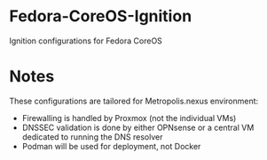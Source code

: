 # Fedora-CoreOS-Ignition
Ignition configurations for Fedora CoreOS<br />

# Notes
These configurations are tailored for Metropolis.nexus environment:
- Firewalling is handled by Proxmox (not the individual VMs)
- DNSSEC validation is done by either OPNsense or a central VM dedicated to running the DNS resolver
- Podman will be used for deployment, not Docker